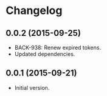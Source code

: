 # Changelog

## 0.0.2 (2015-09-25)
* BACK-938: Renew expired tokens.
* Updated dependencies.

## 0.0.1 (2015-09-21)
* Initial version.